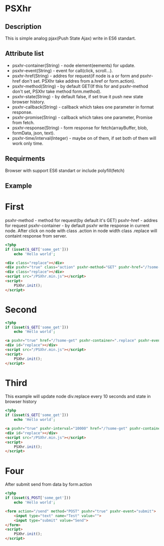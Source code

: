 # PSXhr

## Description
This is simple analog pjax(Push State Ajax) write in ES6 standart.

## Attribute list
* psxhr-container(String) - node element(eements) for update.
* psxhr-event(String) - event for call(click, scroll...).
* psxhr-href(String) - addres for request(if node is a or form and psxhr-href don't set. PSXhr take addres from a.href or form.action).
* psxhr-method(String) - by default GET(If this for and psxhr-method don't set, PSXhr take method form.method).
* psxhr-state(String) - by default false, if set true it push new state browser history.
* psxhr-callback(String) - callback which takes one parameter in format response.
* psxhr-promise(String) - callback which takes one parameter, Promise from fetch.
* psxhr-response(String) - form response for fetch(arrayBuffer, blob, formData, json, text).
* psxhr-time/interval(Integer) - maybe on of them, if set both of them will work only time.
## Requirments
Browser with support ES6 standart or include polyfill(fetch)

## Example
# First
 psxhr-method - method for request(by default it's GET)
 psxhr-href - addres for request
 psxhr-container - by default psxhr write response in current node.
 After click on node with class .action in node width class .replace will containt response from server.
```php
<?php
if (isset($_GET['some_get']))
    echo 'Hello world';
```
```html
<div class="replace"></div>
<div psxhr="true" class="action" psxhr-method="GET" psxhr-href="/?some-get" psxhr-container=".replace" psxhr-event="click">Cick me</div>
<div class="replace"></div>
<script src="/PSXhr.min.js"></script>
<script>
    PSXhr.init();
</script>
```

# Second
```php
<?php
if (isset($_GET['some_get']))
    echo 'Hello world';
```
```html
<a psxhr="true" href="/?some-get" psxhr-container=".replace" psxhr-event="click">Click me</a>
<div id="replace"></div>
<script src="/PSXhr.min.js"></script>
<script>
    PSXhr.init();
</script>
```
# Third
This example will update node div.replace every 10 seconds and state in browser history
```php
<?php
if (isset($_GET['some_get']))
    echo 'Hello world';
```
```html
<a psxhr="true" psxhr-interval="10000" href="/?some-get" psxhr-container=".replace" psxhr-state="true">Click me</a>
<div id="replace"></div>
<script src="/PSXhr.min.js"></script>
<script>
    PSXhr.init();
</script>
```
# Four
After submit send from data by form.action
```php
<?php
if (isset($_POST['some_get']))
    echo 'Hello world';
```
```html
<form action="/send" method="POST" psxhr="true" psxhr-event="submit">
    <input type="text" name="Test" value="">
    <input type="submit" value="Send">
</form>
<script>
    PSXhr.init();
</script>
```
